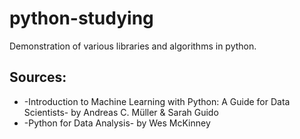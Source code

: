 # python-studying

Demonstration of various libraries and algorithms in python.

## Sources:
- -Introduction to Machine Learning with Python: A Guide for Data Scientists- by Andreas C. Müller & Sarah Guido
- -Python for Data Analysis- by Wes McKinney
